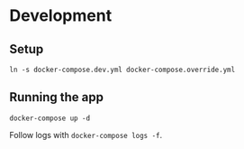 # Development

## Setup

```
ln -s docker-compose.dev.yml docker-compose.override.yml
```


## Running the app

```
docker-compose up -d
```

Follow logs with `docker-compose logs -f`.

